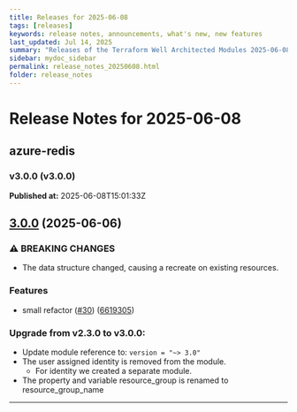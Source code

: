 ```yaml
---
title: Releases for 2025-06-08
tags: [releases]
keywords: release notes, announcements, what's new, new features
last_updated: Jul 14, 2025
summary: "Releases of the Terraform Well Architected Modules 2025-06-08"
sidebar: mydoc_sidebar
permalink: release_notes_20250608.html
folder: release_notes
---
```


# Release Notes for 2025-06-08

## azure-redis
### v3.0.0 (v3.0.0)
**Published at:** 2025-06-08T15:01:33Z

## [3.0.0](https://github.com/CloudNationHQ/terraform-azure-redis/compare/v2.3.0...v3.0.0) (2025-06-06)


### ⚠ BREAKING CHANGES

* The data structure changed, causing a recreate on existing resources.

### Features

* small refactor ([#30](https://github.com/CloudNationHQ/terraform-azure-redis/issues/30)) ([6619305](https://github.com/CloudNationHQ/terraform-azure-redis/commit/661930584150fc74d09b0f7edddd0f43d2777beb))

### Upgrade from v2.3.0 to v3.0.0:

- Update module reference to: `version = "~> 3.0"`
- The user assigned identity is removed from the module.
  - For identity we created a separate module.
- The property and variable resource_group is renamed to resource_group_name

---

